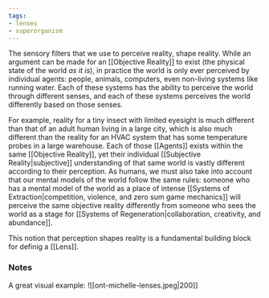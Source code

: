 ```yaml
---
tags:
- lenses
- superorganism
---
```

The sensory filters that we use to perceive reality, shape reality. While an argument can be made for an [[Objective Reality]] to exist (the physical state of the world *as it is*), in practice the world is only ever perceived by individual agents: people, animals, computers, even non-living systems like running water. Each of these systems has the ability to perceive the world through different senses, and each of these systems perceives the world differently based on those senses.

For example, reality for a tiny insect with limited eyesight is much different than that of an adult human living in a large city, which is also much different than the reality for an HVAC system that has some temperature probes in a large warehouse. Each of those [[Agents]] exists within the same [[Objective Reality]], yet their individual [[Subjective Reality|subjective]] understanding of that same world is vastly different according to their perception. As humans, we must also take into account that our mental models of the world follow the same rules: someone who has a mental model of the world as a place of intense [[Systems of Extraction|competition, violence, and zero sum game mechanics]] will perceive the same objective reality differently from someone who sees the world as a stage for [[Systems of Regeneration|collaboration, creativity, and abundance]].

This notion that perception shapes reality is a fundamental building block for definig a [[Lens]].

### Notes
A great visual example:
![[ont-michelle-lenses.jpeg|200]]
